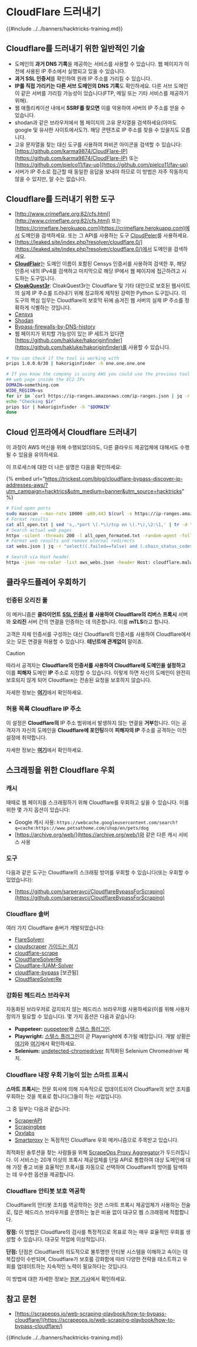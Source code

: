 # CloudFlare 드러내기

{{#include ../../banners/hacktricks-training.md}}

## Cloudflare를 드러내기 위한 일반적인 기술

- 도메인의 **과거 DNS 기록**을 제공하는 서비스를 사용할 수 있습니다. 웹 페이지가 이전에 사용된 IP 주소에서 실행되고 있을 수 있습니다.
- **과거 SSL 인증서**를 확인하여 원래 IP 주소를 가리킬 수 있습니다.
- **IP를 직접 가리키는 다른 서브 도메인의 DNS 기록**도 확인하세요. 다른 서브 도메인이 같은 서버를 가리킬 가능성이 있습니다(FTP, 메일 또는 기타 서비스를 제공하기 위해).
- 웹 애플리케이션 내에서 **SSRF를 찾으면** 이를 악용하여 서버의 IP 주소를 얻을 수 있습니다.
- shodan과 같은 브라우저에서 웹 페이지의 고유 문자열을 검색하세요(아마도 google 및 유사한 사이트에서도?). 해당 콘텐츠로 IP 주소를 찾을 수 있을지도 모릅니다.
- 고유 문자열을 찾는 대신 도구를 사용하여 파비콘 아이콘을 검색할 수 있습니다: [https://github.com/karma9874/CloudFlare-IP](https://github.com/karma9874/CloudFlare-IP) 또는 [https://github.com/pielco11/fav-up](https://github.com/pielco11/fav-up)
- 서버가 IP 주소로 접근할 때 동일한 응답을 보내야 하므로 이 방법은 자주 작동하지 않을 수 있지만, 알 수는 없습니다.

## Cloudflare를 드러내기 위한 도구

- [http://www.crimeflare.org:82/cfs.html](http://www.crimeflare.org:82/cfs.html) 또는 [https://crimeflare.herokuapp.com](https://crimeflare.herokuapp.com)에서 도메인을 검색하세요. 또는 그 API를 사용하는 도구 [CloudPeler](https://github.com/zidansec/CloudPeler)를 사용하세요.
- [https://leaked.site/index.php?resolver/cloudflare.0/](https://leaked.site/index.php?resolver/cloudflare.0/)에서 도메인을 검색하세요.
- [**CloudFlair**](https://github.com/christophetd/CloudFlair)는 도메인 이름이 포함된 Censys 인증서를 사용하여 검색한 후, 해당 인증서 내의 IPv4를 검색하고 마지막으로 해당 IP에서 웹 페이지에 접근하려고 시도하는 도구입니다.
- [**CloakQuest3r**](https://github.com/spyboy-productions/CloakQuest3r): CloakQuest3r는 Cloudflare 및 기타 대안으로 보호된 웹사이트의 실제 IP 주소를 드러내기 위해 정교하게 제작된 강력한 Python 도구입니다. 이 도구의 핵심 임무는 Cloudflare의 보호막 뒤에 숨겨진 웹 서버의 실제 IP 주소를 정확하게 식별하는 것입니다.
- [Censys](https://search.censys.io/)
- [Shodan](https://shodan.io/)
- [Bypass-firewalls-by-DNS-history](https://github.com/vincentcox/bypass-firewalls-by-DNS-history)
- 웹 페이지가 위치할 가능성이 있는 IP 세트가 있다면 [https://github.com/hakluke/hakoriginfinder](https://github.com/hakluke/hakoriginfinder)를 사용할 수 있습니다.
```bash
# You can check if the tool is working with
prips 1.0.0.0/30 | hakoriginfinder -h one.one.one.one

# If you know the company is using AWS you could use the previous tool to search the
## web page inside the EC2 IPs
DOMAIN=something.com
WIDE_REGION=us
for ir in `curl https://ip-ranges.amazonaws.com/ip-ranges.json | jq -r '.prefixes[] | select(.service=="EC2") | select(.region|test("^us")) | .ip_prefix'`; do
echo "Checking $ir"
prips $ir | hakoriginfinder -h "$DOMAIN"
done
```
## Cloud 인프라에서 Cloudflare 드러내기

이 과정이 AWS 머신을 위해 수행되었더라도, 다른 클라우드 제공업체에 대해서도 수행될 수 있음을 유의하세요.

이 프로세스에 대한 더 나은 설명은 다음을 확인하세요:

{% embed url="https://trickest.com/blog/cloudflare-bypass-discover-ip-addresses-aws/?utm_campaign=hacktrics&utm_medium=banner&utm_source=hacktricks" %}
```bash
# Find open ports
sudo masscan --max-rate 10000 -p80,443 $(curl -s https://ip-ranges.amazonaws.com/ip-ranges.json | jq -r '.prefixes[] | select(.service=="EC2") | .ip_prefix' | tr '\n' ' ') | grep "open"  > all_open.txt
# Format results
cat all_open.txt | sed 's,.*port \(.*\)/tcp on \(.*\),\2:\1,' | tr -d " " > all_open_formated.txt
# Search actual web pages
httpx -silent -threads 200 -l all_open_formated.txt -random-agent -follow-redirects -json -no-color -o webs.json
# Format web results and remove eternal redirects
cat webs.json | jq -r "select((.failed==false) and (.chain_status_codes | length) < 9) | .url" | sort -u > aws_webs.json

# Search via Host header
httpx -json -no-color -list aws_webs.json -header Host: cloudflare.malwareworld.com -threads 250 -random-agent -follow-redirects -o web_checks.json
```
## 클라우드플레어 우회하기

### 인증된 오리진 풀

이 메커니즘은 **클라이언트** [**SSL 인증서**](https://socradar.io/how-to-monitor-your-ssl-certificates-expiration-easily-and-why/) **를 사용하여** **Cloudflare의 리버스 프록시** 서버와 **오리진** 서버 간의 연결을 인증하는 데 의존합니다. 이를 **mTLS**라고 합니다.

고객은 자체 인증서를 구성하는 대신 Cloudflare의 인증서를 사용하여 Cloudflare에서 오는 모든 연결을 허용할 수 있습니다. **테넌트에 관계없이** 말이죠.

> [!CAUTION]
> 따라서 공격자는 **Cloudflare의 인증서를 사용하여 Cloudflare에 도메인을 설정하고** 이를 **피해자** 도메인 **IP** 주소로 지정할 수 있습니다. 이렇게 하면 자신의 도메인이 완전히 보호되지 않게 되어 Cloudflare는 전송된 요청을 보호하지 않습니다.

자세한 정보는 [**여기**](https://socradar.io/cloudflare-protection-bypass-vulnerability-on-threat-actors-radar/)에서 확인하세요.

### 허용 목록 Cloudflare IP 주소

이 설정은 **Cloudflare의** IP 주소 범위에서 발생하지 않는 연결을 **거부**합니다. 이는 공격자가 자신의 도메인을 **Cloudflare에 포인팅**하여 **피해자의 IP** 주소를 공격하는 이전 설정에 취약합니다.

자세한 정보는 [**여기**](https://socradar.io/cloudflare-protection-bypass-vulnerability-on-threat-actors-radar/)에서 확인하세요.

## 스크래핑을 위한 Cloudflare 우회

### 캐시

때때로 웹 페이지를 스크래핑하기 위해 Cloudflare를 우회하고 싶을 수 있습니다. 이를 위한 몇 가지 옵션이 있습니다:

- Google 캐시 사용: `https://webcache.googleusercontent.com/search?q=cache:https://www.petsathome.com/shop/en/pets/dog`
- [https://archive.org/web/](https://archive.org/web/)와 같은 다른 캐시 서비스 사용

### 도구

다음과 같은 도구는 Cloudflare의 스크래핑 방어를 우회할 수 있습니다(또는 우회할 수 있었습니다):

- [https://github.com/sarperavci/CloudflareBypassForScraping](https://github.com/sarperavci/CloudflareBypassForScraping)

### Cloudflare 솔버

여러 가지 Cloudflare 솔버가 개발되었습니다:

- [FlareSolverr](https://github.com/FlareSolverr/FlareSolverr)
- [cloudscraper](https://github.com/VeNoMouS/cloudscraper) [가이드는 여기](https://scrapeops.io/python-web-scraping-playbook/python-cloudscraper/)
- [cloudflare-scrape](https://github.com/Anorov/cloudflare-scrape)
- [CloudflareSolverRe](https://github.com/RyuzakiH/CloudflareSolverRe)
- [Cloudflare-IUAM-Solver](https://github.com/ninja-beans/cloudflare-iuam-solver)
- [cloudflare-bypass](https://github.com/devgianlu/cloudflare-bypass) \[보관됨]
- [CloudflareSolverRe](https://github.com/RyuzakiH/CloudflareSolverRe)

### 강화된 헤드리스 브라우저 <a href="#option-4-scrape-with-fortified-headless-browsers" id="option-4-scrape-with-fortified-headless-browsers"></a>

자동화된 브라우저로 감지되지 않는 헤드리스 브라우저를 사용하세요(이를 위해 사용자 정의가 필요할 수 있습니다). 몇 가지 옵션은 다음과 같습니다:

- **Puppeteer:** [puppeteer](https://github.com/puppeteer/puppeteer)용 [스텔스 플러그인](https://github.com/berstend/puppeteer-extra/tree/master/packages/puppeteer-extra-plugin-stealth).
- **Playwright:** [스텔스 플러그인](https://www.npmjs.com/package/playwright-stealth)이 곧 Playwright에 추가될 예정입니다. 개발 상황은 [여기](https://github.com/berstend/puppeteer-extra/issues/454)와 [여기](https://github.com/berstend/puppeteer-extra/tree/master/packages/playwright-extra)에서 확인하세요.
- **Selenium:** [undetected-chromedriver](https://github.com/ultrafunkamsterdam/undetected-chromedriver) 최적화된 Selenium Chromedriver 패치.

### Cloudflare 내장 우회 기능이 있는 스마트 프록시 <a href="#option-5-smart-proxy-with-cloudflare-built-in-bypass" id="option-5-smart-proxy-with-cloudflare-built-in-bypass"></a>

**스마트 프록시**는 전문 회사에 의해 지속적으로 업데이트되어 Cloudflare의 보안 조치를 우회하는 것을 목표로 합니다(그들이 하는 사업입니다).

그 중 일부는 다음과 같습니다:

- [ScraperAPI](https://www.scraperapi.com/?fp_ref=scrapeops)
- [Scrapingbee](https://www.scrapingbee.com/?fpr=scrapeops)
- [Oxylabs](https://oxylabs.go2cloud.org/aff_c?offer_id=7&aff_id=379&url_id=32)
- [Smartproxy](https://prf.hn/click/camref:1100loxdG/[p_id:1100l442001]/destination:https%3A%2F%2Fsmartproxy.com%2Fscraping%2Fweb) 는 독점적인 Cloudflare 우회 메커니즘으로 주목받고 있습니다.

최적화된 솔루션을 찾는 사람들을 위해 [ScrapeOps Proxy Aggregator](https://scrapeops.io/proxy-aggregator/)가 두드러집니다. 이 서비스는 20개 이상의 프록시 제공업체를 단일 API로 통합하여 대상 도메인에 대해 가장 좋고 비용 효율적인 프록시를 자동으로 선택하여 Cloudflare의 방어를 탐색하는 데 우수한 옵션을 제공합니다.

### Cloudflare 안티봇 보호 역공학 <a href="#option-6-reverse-engineer-cloudflare-anti-bot-protection" id="option-6-reverse-engineer-cloudflare-anti-bot-protection"></a>

Cloudflare의 안티봇 조치를 역공학하는 것은 스마트 프록시 제공업체가 사용하는 전술로, 많은 헤드리스 브라우저를 운영하는 높은 비용 없이 대규모 웹 스크래핑에 적합합니다.

**장점:** 이 방법은 Cloudflare의 검사를 특정적으로 목표로 하는 매우 효율적인 우회를 생성할 수 있습니다. 대규모 작업에 이상적입니다.

**단점:** 단점은 Cloudflare의 의도적으로 불투명한 안티봇 시스템을 이해하고 속이는 데 복잡성이 수반되며, Cloudflare가 보호를 강화함에 따라 다양한 전략을 테스트하고 우회를 업데이트하는 지속적인 노력이 필요하다는 것입니다.

이 방법에 대한 자세한 정보는 [원본 기사](https://scrapeops.io/web-scraping-playbook/how-to-bypass-cloudflare/)에서 확인하세요.

## 참고 문헌

- [https://scrapeops.io/web-scraping-playbook/how-to-bypass-cloudflare/](https://scrapeops.io/web-scraping-playbook/how-to-bypass-cloudflare/)

{{#include ../../banners/hacktricks-training.md}}
